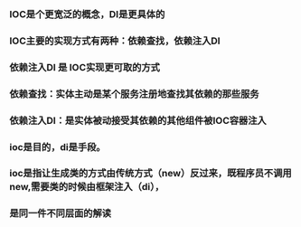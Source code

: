 ### IOC是个更宽泛的概念，DI是更具体的
### IOC主要的实现方式有两种：依赖查找，依赖注入DI
### 依赖注入DI 是 IOC实现更可取的方式

### 依赖查找：实体主动是某个服务注册地查找其依赖的那些服务 
### 依赖注入DI：是实体被动接受其依赖的其他组件被IOC容器注入






### ioc是目的，di是手段。
### ioc是指让生成类的方式由传统方式（new）反过来，既程序员不调用new,需要类的时候由框架注入（di），
### 是同一件不同层面的解读
